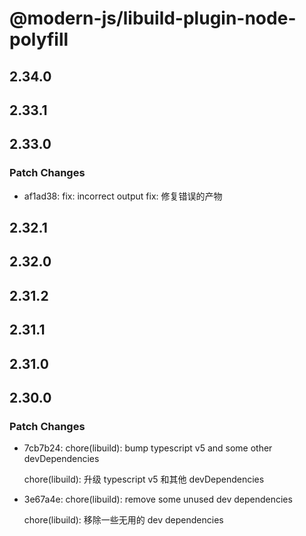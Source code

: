 # @modern-js/libuild-plugin-node-polyfill

## 2.34.0

## 2.33.1

## 2.33.0

### Patch Changes

- af1ad38: fix: incorrect output
  fix: 修复错误的产物

## 2.32.1

## 2.32.0

## 2.31.2

## 2.31.1

## 2.31.0

## 2.30.0

### Patch Changes

- 7cb7b24: chore(libuild): bump typescript v5 and some other devDependencies

  chore(libuild): 升级 typescript v5 和其他 devDependencies

- 3e67a4e: chore(libuild): remove some unused dev dependencies

  chore(libuild): 移除一些无用的 dev dependencies

